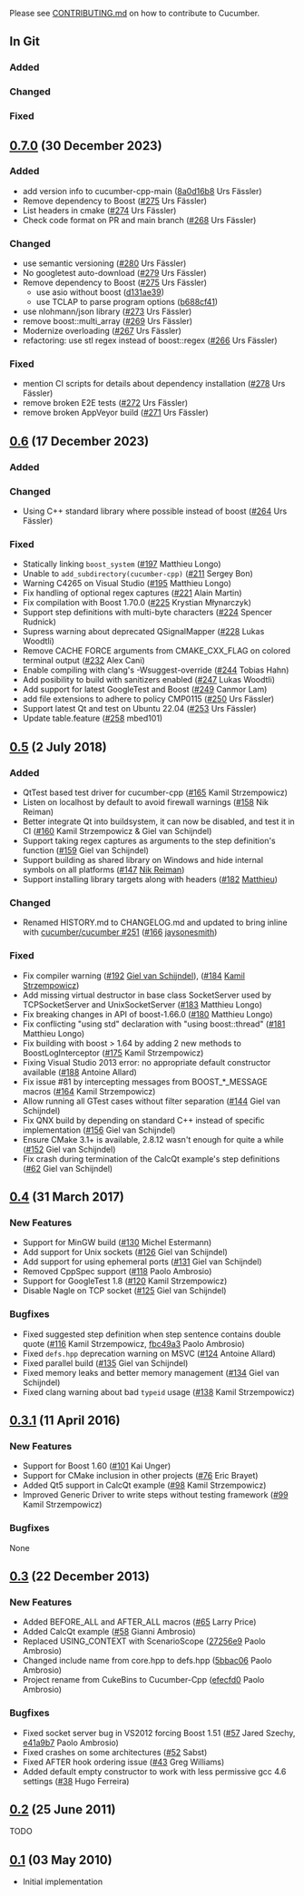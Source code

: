 Please see [CONTRIBUTING.md](https://github.com/cucumber/cucumber/blob/main/CONTRIBUTING.md) on how to contribute to Cucumber.

## In Git

### Added

### Changed

### Fixed

## [0.7.0](https://github.com/cucumber/cucumber-cpp/compare/v0.6...v0.7.0) (30 December 2023)

### Added

* add version info to cucumber-cpp-main ([8a0d16b8](https://github.com/cucumber/cucumber-cpp/pull/275/commits/8a0d16b8f59dd1c9d75045aa016d9ce235257311) Urs Fässler)
* Remove dependency to Boost ([#275](https://github.com/cucumber/cucumber-cpp/pull/275) Urs Fässler)
* List headers in cmake ([#274](https://github.com/cucumber/cucumber-cpp/pull/274) Urs Fässler)
* Check code format on PR and main branch ([#268](https://github.com/cucumber/cucumber-cpp/pull/268) Urs Fässler)

### Changed

* use semantic versioning ([#280](https://github.com/cucumber/cucumber-cpp/pull/280) Urs Fässler)
* No googletest auto-download ([#279](https://github.com/cucumber/cucumber-cpp/pull/279) Urs Fässler)
* Remove dependency to Boost ([#275](https://github.com/cucumber/cucumber-cpp/pull/275) Urs Fässler)
  * use asio without boost  ([d131ae39](https://github.com/cucumber/cucumber-cpp/pull/275/commits/d131ae3951b9aeb03dd787bf6fee4a06a81c1f04))
  * use TCLAP to parse program options ([b688cf41](https://github.com/cucumber/cucumber-cpp/pull/275/commits/b688cf41647803daa8a7656595b0d1bcbabf2310))
* use nlohmann/json library ([#273](https://github.com/cucumber/cucumber-cpp/pull/273) Urs Fässler)
* remove boost::multi_array ([#269](https://github.com/cucumber/cucumber-cpp/pull/269) Urs Fässler)
* Modernize overloading ([#267](https://github.com/cucumber/cucumber-cpp/pull/267) Urs Fässler)
* refactoring: use stl regex instead of boost::regex ([#266](https://github.com/cucumber/cucumber-cpp/pull/266) Urs Fässler)

### Fixed

* mention CI scripts for details about dependency installation ([#278](https://github.com/cucumber/cucumber-cpp/pull/278) Urs Fässler)
* remove broken E2E tests ([#272](https://github.com/cucumber/cucumber-cpp/pull/272) Urs Fässler)
* remove broken AppVeyor build ([#271](https://github.com/cucumber/cucumber-cpp/pull/271) Urs Fässler)

## [0.6](https://github.com/cucumber/cucumber-cpp/compare/v0.5...v0.6) (17 December 2023)

### Added

### Changed

* Using C++ standard library where possible instead of boost ([#264](https://github.com/cucumber/cucumber-cpp/pull/264) Urs Fässler)

### Fixed

* Statically linking `boost_system` ([#197](https://github.com/cucumber/cucumber-cpp/pull/197) Matthieu Longo)
* Unable to `add_subdirectory(cucumber-cpp)` ([#211](https://github.com/cucumber/cucumber-cpp/pull/211) Sergey Bon)
* Warning C4265 on Visual Studio ([#195](https://github.com/cucumber/cucumber-cpp/pull/195) Matthieu Longo)
* Fix handling of optional regex captures ([#221](https://github.com/cucumber/cucumber-cpp/pull/221) Alain Martin)
* Fix compilation with Boost 1.70.0 ([#225](https://github.com/cucumber/cucumber-cpp/pull/225) Krystian Młynarczyk)
* Support step definitions with multi-byte characters ([#224](https://github.com/cucumber/cucumber-cpp/pull/224) Spencer Rudnick)
* Supress warning about deprecated QSignalMapper ([#228](https://github.com/cucumber/cucumber-cpp/pull/228) Lukas Woodtli)
* Remove CACHE FORCE arguments from CMAKE_CXX_FLAG on colored terminal output ([#232](https://github.com/cucumber/cucumber-cpp/pull/232)  Alex Cani)
* Enable compiling with clang's -Wsuggest-override ([#244](https://github.com/cucumber/cucumber-cpp/pull/244) Tobias Hahn)
* Add posibility to build with sanitizers enabled ([#247](https://github.com/cucumber/cucumber-cpp/pull/247) Lukas Woodtli)
* Add support for latest GoogleTest and Boost ([#249](https://github.com/cucumber/cucumber-cpp/pull/249) Canmor Lam)
* add file extensions to adhere to policy CMP0115 ([#250](https://github.com/cucumber/cucumber-cpp/pull/250) Urs Fässler)
* Support latest Qt and test on Ubuntu 22.04 ([#253](https://github.com/cucumber/cucumber-cpp/pull/253) Urs Fässler)
* Update table.feature ([#258](https://github.com/cucumber/cucumber-cpp/pull/258) mbed101)

## [0.5](https://github.com/cucumber/cucumber-cpp/compare/v0.4...v0.5) (2 July 2018)

### Added

* QtTest based test driver for cucumber-cpp ([#165](https://github.com/cucumber/cucumber-cpp/pull/165) Kamil Strzempowicz)
* Listen on localhost by default to avoid firewall warnings ([#158](https://github.com/cucumber/cucumber-cpp/pull/158) Nik Reiman)
* Better integrate Qt into buildsystem, it can now be disabled, and test it in CI ([#160](https://github.com/cucumber/cucumber-cpp/pull/160) Kamil Strzempowicz & Giel van Schijndel)
* Support taking regex captures as arguments to the step definition's function ([#159](https://github.com/cucumber/cucumber-cpp/pull/159) Giel van Schijndel)
* Support building as shared library on Windows and hide internal symbols on all platforms ([#147](https://github.com/cucumber/cucumber-cpp/pull/147) [Nik Reiman](https://github.com/nre-ableton))
* Support installing library targets along with headers ([#182](https://github.com/cucumber/cucumber-cpp/pull/182) [Matthieu](https://github.com/matlo607))

### Changed

* Renamed HISTORY.md to CHANGELOG.md and updated to bring inline with [cucumber/cucumber #251](https://github.com/cucumber/cucumber/issues/251) ([#166](https://github.com/cucumber/cucumber-cpp/pull/166) [jaysonesmith](https://github.com/jaysonesmith))

### Fixed

* Fix compiler warning ([#192](https://github.com/cucumber/cucumber-cpp/issues/192) [Giel van Schijndel](https://github.com/muggenhor)), ([#184](https://github.com/cucumber/cucumber-cpp/pull/184) [Kamil Strzempowicz](https://github.com/konserw))
* Add missing virtual destructor in base class SocketServer used by TCPSocketServer and UnixSocketServer ([#183](https://github.com/cucumber/cucumber-cpp/pull/183) Matthieu Longo)
* Fix breaking changes in API of boost-1.66.0 ([#180](https://github.com/cucumber/cucumber-cpp/pull/180)  Matthieu Longo)
* Fix conflicting "using std" declaration with "using boost::thread" ([#181](https://github.com/cucumber/cucumber-cpp/pull/181)  Matthieu Longo)
* Fix building with boost > 1.64 by adding 2 new methods to BoostLogInterceptor ([#175](https://github.com/cucumber/cucumber-cpp/pull/175) Kamil Strzempowicz)
* Fixing Visual Studio 2013 error: no appropriate default constructor available ([#188](https://github.com/cucumber/cucumber-cpp/pull/188) Antoine Allard)
* Fix issue #81 by intercepting messages from BOOST_*_MESSAGE macros ([#164](https://github.com/cucumber/cucumber-cpp/pull/164) Kamil Strzempowicz)
* Allow running all GTest cases without filter separation ([#144](https://github.com/cucumber/cucumber-cpp/pull/144) Giel van Schijndel)
* Fix QNX build by depending on standard C++ instead of specific implementation ([#156](https://github.com/cucumber/cucumber-cpp/issues/156) Giel van Schijndel)
* Ensure CMake 3.1+ is available, 2.8.12 wasn't enough for quite a while ([#152](https://github.com/cucumber/cucumber-cpp/pull/152) Giel van Schijndel)
* Fix crash during termination of the CalcQt example's step definitions ([#62](https://github.com/cucumber/cucumber-cpp/issues/62) Giel van Schijndel)

## [0.4](https://github.com/cucumber/cucumber-cpp/compare/v0.3.1...v0.4) (31 March 2017)

### New Features

* Support for MinGW build ([#130](https://github.com/cucumber/cucumber-cpp/pull/130) Michel Estermann)
* Add support for Unix sockets ([#126](https://github.com/cucumber/cucumber-cpp/pull/126) Giel van Schijndel)
* Add support for using ephemeral ports ([#131](https://github.com/cucumber/cucumber-cpp/pull/131) Giel van Schijndel)
* Removed CppSpec support ([#118](https://github.com/cucumber/cucumber-cpp/pull/118) Paolo Ambrosio)
* Support for GoogleTest 1.8 ([#120](https://github.com/cucumber/cucumber-cpp/pull/120) Kamil Strzempowicz)
* Disable Nagle on TCP socket ([#125](https://github.com/cucumber/cucumber-cpp/pull/125) Giel van Schijndel)

### Bugfixes

* Fixed suggested step definition when step sentence contains double quote ([#116](https://github.com/cucumber/cucumber-cpp/issues/116) Kamil Strzempowicz, [fbc49a3](https://github.com/cucumber/cucumber-cpp/commit/fbc49a34e12a0b9b2a6e121d97ba1ad8f46dce8f) Paolo Ambrosio)
* Fixed `defs.hpp` deprecation warning on MSVC ([#124](https://github.com/cucumber/cucumber-cpp/pull/124) Antoine Allard)
* Fixed parallel build ([#135](https://github.com/cucumber/cucumber-cpp/pull/135) Giel van Schijndel)
* Fixed memory leaks and better memory management ([#134](https://github.com/cucumber/cucumber-cpp/pull/134) Giel van Schijndel)
* Fixed clang warning about bad `typeid` usage ([#138](https://github.com/cucumber/cucumber-cpp/pull/138) Kamil Strzempowicz)

## [0.3.1](https://github.com/cucumber/cucumber-cpp/compare/v0.3...v0.3.1) (11 April 2016)

### New Features

* Support for Boost 1.60 ([#101](https://github.com/cucumber/cucumber-cpp/pull/101) Kai Unger)
* Support for CMake inclusion in other projects ([#76](https://github.com/cucumber/cucumber-cpp/pull/76) Eric Brayet)
* Added Qt5 support in CalcQt example ([#98](https://github.com/cucumber/cucumber-cpp/pull/98) Kamil Strzempowicz)
* Improved Generic Driver to write steps without testing framework ([#99](https://github.com/cucumber/cucumber-cpp/pull/99) Kamil Strzempowicz)

### Bugfixes

None

## [0.3](https://github.com/cucumber/cucumber-cpp/compare/v0.2...v0.3) (22 December 2013)

### New Features

* Added BEFORE_ALL and AFTER_ALL macros ([#65](https://github.com/cucumber/cucumber-cpp/pull/65) Larry Price)
* Added CalcQt example ([#58](https://github.com/cucumber/cucumber-cpp/pull/58) Gianni Ambrosio)
* Replaced USING_CONTEXT with ScenarioScope<T> ([27256e9](https://github.com/cucumber/cucumber-cpp/commit/27256e932c75e9d4d57d4839042317e6a04cfe46) Paolo Ambrosio)
* Changed include name from core.hpp to defs.hpp ([5bbac06](https://github.com/cucumber/cucumber-cpp/commit/5bbac062e19dcf9de2761f4ded115aa7212c14d7) Paolo Ambrosio)
* Project rename from CukeBins to Cucumber-Cpp ([efecfd0](https://github.com/cucumber/cucumber-cpp/commit/efecfd0813efa1b6d406c2fd0cd03d8a84bed3ff) Paolo Ambrosio)

### Bugfixes

* Fixed socket server bug in VS2012 forcing Boost 1.51 ([#57](https://github.com/cucumber/cucumber-cpp/pull/57) Jared Szechy, [e41a9b7](https://github.com/cucumber/cucumber-cpp/commit/e681c5028a756d8f711574a86e84ca8b98333d5c) Paolo Ambrosio)
* Fixed crashes on some architectures ([#52](https://github.com/cucumber/cucumber-cpp/pull/52) Sabst)
* Fixed AFTER hook ordering issue ([#43](https://github.com/cucumber/cucumber-cpp/pull/43) Greg Williams)
* Added default empty constructor to work with less permissive gcc 4.6 settings ([#38](https://github.com/cucumber/cucumber-cpp/pull/38) Hugo Ferreira)


## [0.2](https://github.com/cucumber/cucumber-cpp/compare/v0.1...v0.2) (25 June 2011)

TODO


## [0.1](https://github.com/cucumber/cucumber-cpp/commits/v0.1) (03 May 2010)

* Initial implementation

